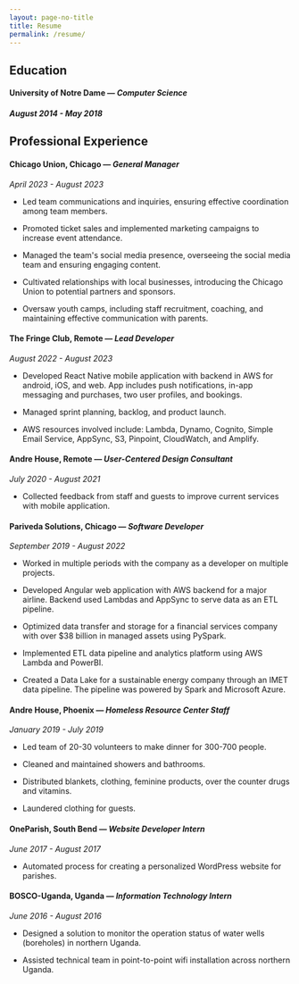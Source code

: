```yaml
---
layout: page-no-title
title: Resume
permalink: /resume/
---
```


## Education

#### **University of Notre Dame** — *Computer Science* 

##### August 2014 - May 2018

## Professional Experience

#### **Chicago Union,** Chicago — *General Manager*

*April 2023 - August 2023*

- Led team communications and inquiries, ensuring effective coordination among team members.

- Promoted ticket sales and implemented marketing campaigns to increase event attendance.

- Managed the team's social media presence, overseeing the social media team and ensuring engaging content.

- Cultivated relationships with local businesses, introducing the Chicago Union to potential partners and sponsors.

- Oversaw youth camps, including staff recruitment, coaching, and maintaining effective communication with parents.

#### **The Fringe Club,** Remote — *Lead Developer*

*August 2022 - August 2023*

- Developed React Native mobile application with backend in AWS for android, iOS, and web. App includes push notifications, in-app messaging and purchases, two user profiles, and bookings. 

- Managed sprint planning, backlog, and product launch. 

- AWS resources involved include: Lambda, Dynamo, Cognito, Simple Email Service, AppSync, S3, Pinpoint, CloudWatch, and Amplify. 

#### **Andre House,** Remote — *User-Centered Design Consultant*

*July 2020 - August 2021*

- Collected feedback from staff and guests to improve current services with mobile application. 

#### **Pariveda Solutions,** Chicago — *Software Developer* 

*September 2019 - August 2022*

- Worked in multiple periods with the company as a developer on multiple projects.

- Developed Angular web application with AWS backend for a major airline. Backend used Lambdas and AppSync to serve data as an ETL pipeline.

- Optimized data transfer and storage for a financial services company with over $38 billion in managed assets using PySpark. 

- Implemented ETL data pipeline and analytics platform using AWS Lambda and PowerBI. 

- Created a Data Lake for a sustainable energy company through an IMET data pipeline. The pipeline was powered by Spark and Microsoft Azure. 

#### **Andre House,** Phoenix — *Homeless Resource Center Staff* 

*January 2019 - July 2019* 

- Led team of 20-30 volunteers to make dinner for 300-700 people. 

- Cleaned and maintained showers and bathrooms. 

- Distributed blankets, clothing, feminine products, over the counter drugs and vitamins. 

- Laundered clothing for guests. 

#### **OneParish,** South Bend — *Website Developer Intern*

*June 2017 - August 2017*

- Automated process for creating a personalized WordPress website for parishes. 

#### **BOSCO-Uganda,** Uganda — *Information Technology Intern* 

*June 2016 - August 2016*

- Designed a solution to monitor the operation status of water wells (boreholes) in northern Uganda. 

- Assisted technical team in point-to-point wifi installation across northern Uganda. 